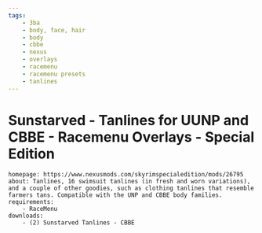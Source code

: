 ```yaml
---
tags:
    - 3ba
    - body, face, hair
    - body
    - cbbe
    - nexus
    - overlays
    - racemenu
    - racemenu presets
    - tanlines
---
```


# Sunstarved - Tanlines for UUNP and CBBE - Racemenu Overlays - Special Edition

```project_info
homepage: https://www.nexusmods.com/skyrimspecialedition/mods/26795
about: Tanlines, 16 swimsuit tanlines (in fresh and worn variations), and a couple of other goodies, such as clothing tanlines that resemble farmers tans. Compatible with the UNP and CBBE body families.
requirements:
    - RaceMenu
downloads:
    - (2) Sunstarved Tanlines - CBBE
```
